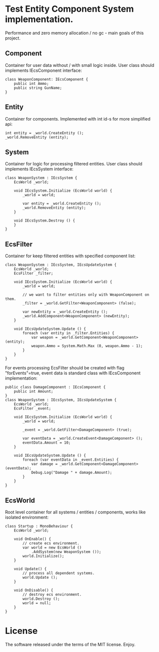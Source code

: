 # Test Entity Component System implementation.
Performance and zero memory allocation / no gc - main goals of this project. 

## Component
Container for user data without / with small logic inside. User class should implements IEcsComponent interface:
```
class WeaponComponent: IEcsComponent {
    public int Ammo;
    public string GunName;
}
```

## Entity
Сontainer for components. Implemented with int id-s for more simplified api:
```
int entity = _world.CreateEntity ();
_world.RemoveEntity (entity);
```

## System
Сontainer for logic for processing filtered entities. User class should implements IEcsSystem interface:
```
class WeaponSystem : IEcsSystem {
    EcsWorld _world;

    void IEcsSystem.Initialize (EcsWorld world) {
        _world = world;

        var entity = _world.CreateEntity ();
        _world.RemoveEntity (entity);
    }

    void IEcsSystem.Destroy () {
    }
}
```

## EcsFilter
Container for keep filtered entities with specified component list:
```
class WeaponSystem : IEcsSystem, IEcsUpdateSystem {
    EcsWorld _world;
    EcsFilter _filter;

    void IEcsSystem.Initialize (EcsWorld world) {
        _world = world;

        // we want to filter entities only with WeaponComponent on them.
        _filter = _world.GetFilter<WeaponComponent> (false);
        
        var newEntity = _world.CreateEntity ();
        _world.AddComponent<WeaponComponent> (newEntity);
    }

    void IEcsUpdateSystem.Update () {
        foreach (var entity in _filter.Entities) {
            var weapon = _world.GetComponent<WeaponComponent> (entity);
            weapon.Ammo = System.Math.Max (0, weapon.Ammo - 1);
        }
    }
}
```
For events processing EcsFilter should be created with flag "forEvents"=true,
event data is standard class with IEcsComponent implementation:
```
public class DamageComponent : IEcsComponent {
    public int Amount;
}
class WeaponSystem : IEcsSystem, IEcsUpdateSystem {
    EcsWorld _world;
    EcsFilter _event;

    void IEcsSystem.Initialize (EcsWorld world) {
        _world = world;

        _event = _world.GetFilter<DamageComponent> (true);
        
        var eventData = _world.CreateEvent<DamageComponent> ();
        eventData.Amount = 10;
    }

    void IEcsUpdateSystem.Update () {
        foreach (var eventData in _event.Entities) {
            var damage = _world.GetComponent<DamageComponent> (eventData);
            Debug.Log("Damage " + damage.Amount);
        }
    }
}
```

## EcsWorld
Root level container for all systems / entities / components, works like isolated environment:
```
class Startup : MonoBehaviour {
    EcsWorld _world;

    void OnEnable() {
        // create ecs environment.
        var world = new EcsWorld ()
            .AddSystem(new WeaponSystem ());
        world.Initialize();
    }
    
    void Update() {
        // process all dependent systems.
        world.Update ();
    }

    void OnDisable() {
        // destroy ecs environment.
        world.Destroy ();
        world = null;
    }
}
```

# License
The software released under the terms of the MIT license. Enjoy.